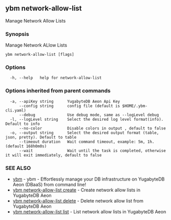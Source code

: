 ## ybm network-allow-list

Manage Network Allow Lists

### Synopsis

Manage Network ALlow Lists

```
ybm network-allow-list [flags]
```

### Options

```
  -h, --help   help for network-allow-list
```

### Options inherited from parent commands

```
  -a, --apiKey string      YugabyteDB Aeon Api Key
      --config string      config file (default is $HOME/.ybm-cli.yaml)
      --debug              Use debug mode, same as --logLevel debug
  -l, --logLevel string    Select the desired log level format(info). Default to info
      --no-color           Disable colors in output , default to false
  -o, --output string      Select the desired output format (table, json, pretty). Default to table
      --timeout duration   Wait command timeout, example: 5m, 1h. (default 168h0m0s)
      --wait               Wait until the task is completed, otherwise it will exit immediately, default to false
```

### SEE ALSO

* [ybm](ybm.md)	 - ybm - Effortlessly manage your DB infrastructure on YugabyteDB Aeon (DBaaS) from command line!
* [ybm network-allow-list create](ybm_network-allow-list_create.md)	 - Create network allow lists in YugabyteDB Aeon
* [ybm network-allow-list delete](ybm_network-allow-list_delete.md)	 - Delete network allow list from YugabyteDB Aeon
* [ybm network-allow-list list](ybm_network-allow-list_list.md)	 - List network allow lists in YugabyteDB Aeon

